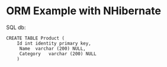 # ORM Example with NHibernate


SQL db:

	
	CREATE TABLE Product (
		Id int identity primary key,
		 Name  varchar (200) NULL,
		 Category   varchar (200) NULL
		)

		
		
